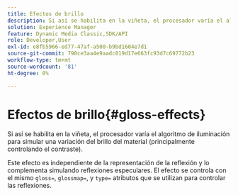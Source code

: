 ```yaml
---
title: Efectos de brillo
description: Si así se habilita en la viñeta, el procesador varía el algoritmo de iluminación para simular una variación del brillo del material (principalmente controlando el contraste).
solution: Experience Manager
feature: Dynamic Media Classic,SDK/API
role: Developer,User
exl-id: e8fb5966-ed77-47af-a500-b9bd1604e7d1
source-git-commit: 790ce3aa4e9aadc019d17e663fc93d7c69772b23
workflow-type: tm+mt
source-wordcount: '81'
ht-degree: 0%

---
```


# Efectos de brillo{#gloss-effects}

Si así se habilita en la viñeta, el procesador varía el algoritmo de iluminación para simular una variación del brillo del material (principalmente controlando el contraste).

Este efecto es independiente de la representación de la reflexión y lo complementa simulando reflexiones especulares. El efecto se controla con el mismo `gloss=`, `glossmap=`, y `type=` atributos que se utilizan para controlar las reflexiones.
